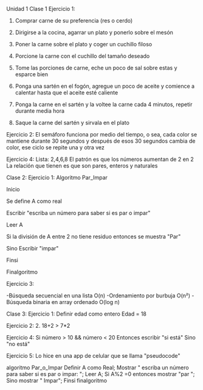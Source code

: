 Unidad 1
Clase 1 
Ejercicio 1:
1. Comprar carne de su preferencia (res o cerdo)

2. Dirigirse a la cocina, agarrar un plato y ponerlo sobre el mesón 

3. Poner la carne sobre el plato y coger un cuchillo filoso

4. Porcione la carne con el cuchillo del tamaño deseado 

5. Tome las porciones de carne, eche un poco de sal sobre estas y esparce bien

6. Ponga una sartén en el fogón, agregue un poco de aceite y comience a calentar hasta que el aceite esté caliente 

7. Ponga la carne en el sartén y la voltee la carne cada 4 minutos, repetir durante media hora

8. Saque la carne del sartén y sirvala en el plato

Ejercicio 2:
El semáforo funciona por medio del tiempo, o sea, cada color se mantiene durante 30 segundos y después de esos 30 segundos cambia de color, ese ciclo se repite una y otra vez

Ejercicio 4:
Lista: 2,4,6,8
El patrón es que los números aumentan de 2 en 2
La relación que tienen es que son pares, enteros y naturales 

Clase 2:
Ejercicio 1:
Algoritmo Par_Impar 

Inicio

Se define A como real

Escribir "escriba un número para saber si es par o impar"

Leer A

Si la división de A entre 2 no tiene residuo entonces se muestra "Par"

Sino Escribir "impar"

Finsi

Finalgoritmo

Ejercicio 3:

-Búsqueda secuencial en una lista O(n)
-Ordenamiento por burbuja O(n²)
-Búsqueda binaria en array ordenado O(log n)

Clase 3:
Ejercicio 1:
 Definir edad como entero
Edad = 18

Ejercicio 2:
2. 18+2 > 7*2

Ejercicio 4:
Si número > 10 && número < 20
Entonces escribir "si está"
Sino "no está"

Ejercicio 5: Lo hice en una app de celular que se llama "pseudocode"

algoritmo Par_o_Impar
 Definir A como Real;
Mostrar " escriba un número para saber si es par o impar: ";
Leer A;
Si  A%2  =0 entonces mostrar "par ";
Sino mostrar " Impar";
Finsi 
    finalgoritmo






